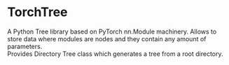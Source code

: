 # TorchTree  
A Python Tree library based on PyTorch nn.Module machinery. Allows to store data where modules are nodes and they contain any amount of parameters.  
Provides Directory Tree class which generates a tree from a root directory.  
